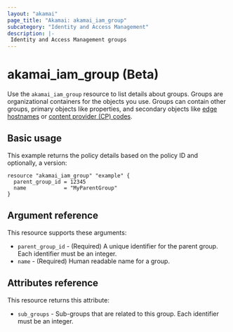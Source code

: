 ```yaml
---
layout: "akamai"
page_title: "Akamai: akamai_iam_group"
subcategory: "Identity and Access Management"
description: |-
 Identity and Access Management groups
---
```


# akamai_iam_group (Beta)

Use the `akamai_iam_group` resource to list details about groups. Groups are organizational containers for the objects you use.  Groups can contain other groups, primary objects like properties, and secondary objects like [edge hostnames](../resources/edge_hostname.md) or [content provider (CP) codes](../resources/cp_code.md). 

## Basic usage

This example returns the policy details based on the policy ID and optionally, a version:

```hcl
resource "akamai_iam_group" "example" {
  parent_group_id = 12345
  name            = "MyParentGroup"
}
```

## Argument reference

This resource supports these arguments:

* `parent_group_id` - (Required) A unique identifier for the parent group. Each identifier must be an integer. 
* `name` - (Required) Human readable name for a group.


## Attributes reference

This resource returns this attribute:

* `sub_groups` - Sub-groups that are related to this group. Each identifier must be an integer. 
